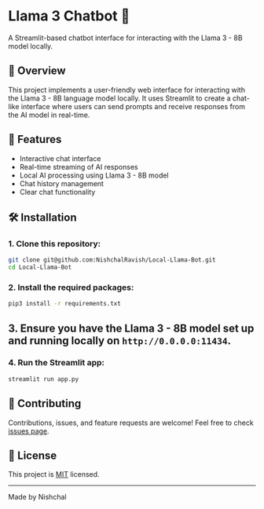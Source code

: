 # Llama 3 Chatbot 🦙

A Streamlit-based chatbot interface for interacting with the Llama 3 - 8B model locally.

## 🌟 Overview

This project implements a user-friendly web interface for interacting with the Llama 3 - 8B language model locally. It uses Streamlit to create a chat-like interface where users can send prompts and receive responses from the AI model in real-time. 

## 🚀 Features
- Interactive chat interface
- Real-time streaming of AI responses
- Local AI processing using Llama 3 - 8B model
- Chat history management
- Clear chat functionality

## 🛠 Installation

### 1. Clone this repository:

```bash
git clone git@github.com:NishchalRavish/Local-Llama-Bot.git
cd Local-Llama-Bot
```

### 2. Install the required packages:

```bash
pip3 install -r requirements.txt
```

## 3. Ensure you have the Llama 3 - 8B model set up and running locally on `http://0.0.0.0:11434`.

### 4. Run the Streamlit app:

```bash
streamlit run app.py
```

## 🤝 Contributing

Contributions, issues, and feature requests are welcome! Feel free to check [issues page](https://github.com/NishchalRavish/Local-Llama-Bot/issues).

## 📄 License

This project is [MIT](https://choosealicense.com/licenses/mit/) licensed.

---

Made by Nishchal